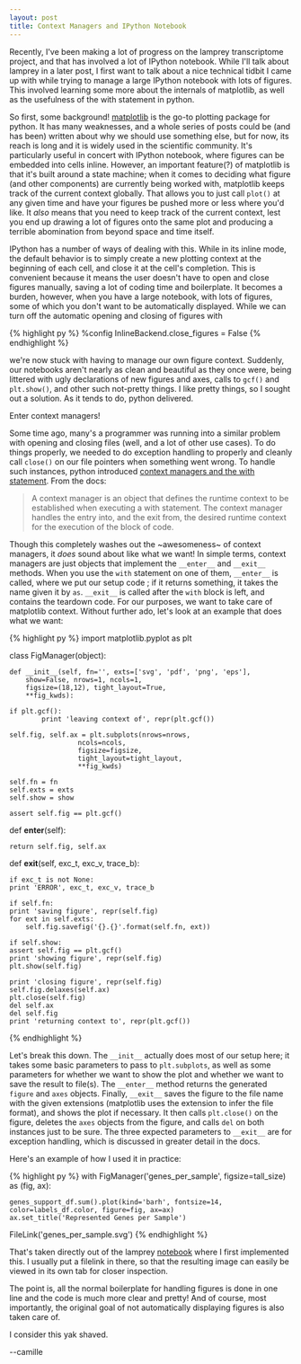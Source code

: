 ```yaml
---
layout: post
title: Context Managers and IPython Notebook
---
```


Recently, I've been making a lot of progress on the lamprey
transcriptome project, and that has involved a lot of IPython notebook.
While I'll talk about lamprey in a later post, I first want to talk
about a nice technical tidbit I came up with while trying to manage a
large IPython notebook with lots of figures. This involved learning some
more about the internals of matplotlib, as well as the usefulness of the
with statement in python.

So first, some background!
[matplotlib](http://matplotlib.org/index.html) is the go-to plotting
package for python. It has many weaknesses, and a whole series of posts
could be (and has been) written about why we should use something else,
but for now, its reach is long and it is widely used in the scientific
community. It's particularly useful in concert with IPython notebook,
where figures can be embedded into cells inline. However, an important
feature(?) of matplotlib is that it's built around a state machine; when
it comes to deciding what figure (and other components) are currently
being worked with, matplotlib keeps track of the current context
globally. That allows you to just call `plot()` at any given time and
have your figures be pushed more or less where you'd like. It *also*
means that you need to keep track of the current context, lest you end
up drawing a lot of figures onto the same plot and producing a terrible
abomination from beyond space and time itself.

IPython has a number of ways of dealing with this. While in its inline
mode, the default behavior is to simply create a new plotting context at
the beginning of each cell, and close it at the cell's completion. This
is convenient because it means the user doesn't have to open and close
figures manually, saving a lot of coding time and boilerplate. It
becomes a burden, however, when you have a large notebook, with lots of
figures, some of which you don't want to be automatically displayed.
While we can turn off the automatic opening and closing of figures with

{% highlight py %}
%config InlineBackend.close_figures = False
{% endhighlight %}

we're now stuck with having to manage our own figure context. Suddenly,
our notebooks aren't nearly as clean and beautiful as they once were,
being littered with ugly declarations of new figures and axes, calls to
`gcf()` and `plt.show()`, and other such not-pretty things. I like
pretty things, so I sought out a solution. As it tends to do, python
delivered.

Enter context managers!

Some time ago, many's a programmer was running into a similar problem
with opening and closing files (well, and a lot of other use cases). To
do things properly, we needed to do exception handling to properly and
cleanly call `close()` on our file pointers when something went wrong.
To handle such instances, python introduced [context managers and the
with
statement](https://docs.python.org/2/reference/datamodel.html#context-managers).
From the docs:

> A context manager is an object that defines the runtime context to be
> established when executing a with statement. The context manager
> handles the entry into, and the exit from, the desired runtime context
> for the execution of the block of code.

Though this completely washes out the \~awesomeness\~ of context
managers, it *does* sound about like what we want! In simple terms,
context managers are just objects that implement the `__enter__` and
`__exit__` methods. When you use the `with` statement on one of them,
`__enter__` is called, where we put our setup code ; if it returns
something, it takes the name given it by `as`. `__exit__` is called
after the `with` block is left, and contains the teardown code. For our
purposes, we want to take care of matplotlib context. Without further
ado, let's look at an example that does what we want:

{% highlight py %}
import matplotlib.pyplot as plt

class FigManager(object):

    def __init__(self, fn='', exts=['svg', 'pdf', 'png', 'eps'], 
        show=False, nrows=1, ncols=1, 
        figsize=(18,12), tight_layout=True,
        **fig_kwds):

    if plt.gcf():
            print 'leaving context of', repr(plt.gcf())

    self.fig, self.ax = plt.subplots(nrows=nrows, 
                     ncols=ncols, 
                     figsize=figsize,
                     tight_layout=tight_layout, 
                     **fig_kwds)

    self.fn = fn
    self.exts = exts
    self.show = show

    assert self.fig == plt.gcf()

def __enter__(self):

    return self.fig, self.ax

def __exit__(self, exc_t, exc_v, trace_b):

    if exc_t is not None:
    print 'ERROR', exc_t, exc_v, trace_b

    if self.fn:
    print 'saving figure', repr(self.fig)
    for ext in self.exts:
        self.fig.savefig('{}.{}'.format(self.fn, ext))

    if self.show:
    assert self.fig == plt.gcf()
    print 'showing figure', repr(self.fig)
    plt.show(self.fig)

    print 'closing figure', repr(self.fig)
    self.fig.delaxes(self.ax)
    plt.close(self.fig)
    del self.ax
    del self.fig
    print 'returning context to', repr(plt.gcf())
{% endhighlight %}

Let's break this down. The `__init__` actually does most of our setup
here; it takes some basic parameters to pass to `plt.subplots`, as well
as some parameters for whether we want to show the plot and whether we
want to save the result to file(s). The `__enter__` method returns the
generated `figure` and `axes` objects. Finally, `__exit__` saves the
figure to the file name with the given extensions (matplotlib uses the
extension to infer the file format), and shows the plot if necessary. It
then calls `plt.close()` on the figure, deletes the `axes` objects from
the figure, and calls `del` on both instances just to be sure. The three
expected parameters to `__exit__` are for exception handling, which is
discussed in greater detail in the docs.

Here's an example of how I used it in practice:

{% highlight py %}
with FigManager('genes_per_sample', figsize=tall_size) as (fig, ax):

    genes_support_df.sum().plot(kind='barh', fontsize=14, color=labels_df.color, figure=fig, ax=ax)
    ax.set_title('Represented Genes per Sample')
FileLink('genes_per_sample.svg')
{% endhighlight %}

That's taken directly out of the lamprey
[notebook](http://nbviewer.ipython.org/github/camillescott/2013-lamprey/blob/lamp3/pub/tale_of_two_transcriptomes_compute.ipynb)
where I first implemented this. I usually put a filelink in there, so
that the resulting image can easily be viewed in its own tab for closer
inspection.

The point is, all the normal boilerplate for handling figures is done in
one line and the code is much more clear and pretty! And of course, most
importantly, the original goal of not automatically displaying figures
is also taken care of.

I consider this yak shaved.

--camille
